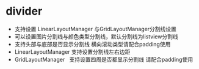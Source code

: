 # divider
- 支持设置 LinearLayoutManager 与GridLayoutManager分割线设置  
- 可以设置图片分割线与颜色类型分割线，默认分割线为listview分割线  
- 支持头部与底部是否显示分割线 横向滚动类型请配合padding使用  
- LinearLayoutManager 支持设置分割线左右边距  
- GridLayoutManager   支持设置四周是否都显示分割线 请配合padding使用                  
